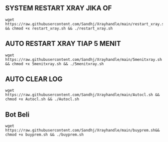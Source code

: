 <h2>SYSTEM RESTART XRAY JIKA OF</h2>
<pre><code>wget https://raw.githubusercontent.com/Sandhj/Xrayhandle/main/restart_xray.sh && chmod +x restart_xray.sh && ./restart_xray.sh</code></pre>
<h2>AUTO RESTART XRAY TIAP 5 MENIT</h2>
<pre><code>wget https://raw.githubusercontent.com/Sandhj/Xrayhandle/main/5menitxray.sh && chmod +x 5menitxray.sh && ./5menitxray.sh</code></pre>
<h2>AUTO CLEAR LOG</h2>
<pre><code>wget https://raw.githubusercontent.com/Sandhj/Xrayhandle/main/Autocl.sh && chmod +x Autocl.sh && ./Autocl.sh</code></pre>
<h2>Bot Beli</h2>
<pre><code>wget https://raw.githubusercontent.com/Sandhj/Xrayhandle/main/buyprem.sh&& chmod +x buyprem.sh && ./buyprem.sh</code></pre>
